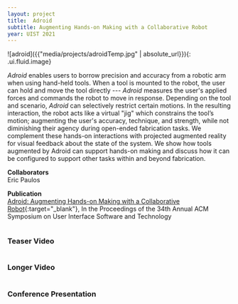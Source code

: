 ```yaml
---
layout: project
title:  Adroid
subtitle: Augmenting Hands-on Making with a Collaborative Robot
year: UIST 2021 
---
```


<script>
$(function() {
$('.ui.embed').embed({
  color: 444444, 
  autoplay: false,
});
});
</script>

![adroid]({{"media/projects/adroidTemp.jpg" | absolute_url}}){: .ui.fluid.image}

_Adroid_ enables users to borrow precision and accuracy from a robotic arm when using hand-held tools. When a tool is mounted to the robot, the user can hold and move the tool directly --- _Adroid_ measures the user's applied forces and commands the robot to move in response. Depending on the tool and scenario, _Adroid_ can selectively restrict certain motions. In the resulting interaction, the robot acts like a virtual "jig" which constrains the tool’s motion; augmenting the user's accuracy, technique, and strength, while not diminishing their agency during open-ended fabrication tasks. We complement these hands-on interactions with projected augmented reality for visual feedback about the state of the system. We show how tools augmented by Adroid can support hands-on making and discuss how it can be configured to support other tasks within and beyond fabrication.

**Collaborators**<br>
Eric Paulos

**Publication**<br>
[Adroid: Augmenting Hands-on Making with a Collaborative Robot](https://doi.org/10.1145/3472749.3474749){:target="_blank"}, In the Proceedings of the 34th Annual ACM Symposium on User Interface Software and Technology 

<div class="ui grid">
  <div class="eight wide column"> 
    <h3 class="ui header"> Teaser Video</h3>
    <div class="ui embed" data-source="youtube" data-id="x-zAx3TsZjo"> </div> 
  </div>
  <div class="eight wide column">
    <h3 class="ui header"> Longer Video</h3>
    <div class="ui embed" data-source="youtube" data-id="BKZopeNAvsY"> </div>
  </div>
</div>

### Conference Presentation
<div class="ui embed" data-source="youtube" data-id="jICf8EcOr7U"> </div>
